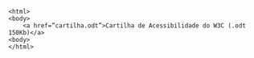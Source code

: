 <Code language='html'>
&lt;html&gt;
&lt;body&gt;
    &lt;a href=”cartilha.odt”&gt;Cartilha de Acessibilidade do W3C (.odt 150Kb)&lt;/a&gt;
&lt;body&gt;
&lt;/html&gt;
</Code>